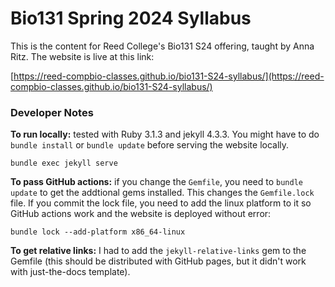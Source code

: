 # Bio131 Spring 2024 Syllabus

This is the content for Reed College's Bio131 S24 offering, taught by Anna Ritz. The website is live at this link:

[https://reed-compbio-classes.github.io/bio131-S24-syllabus/](https://reed-compbio-classes.github.io/bio131-S24-syllabus/)

### Developer Notes

**To run locally:** tested with Ruby 3.1.3 and jekyll 4.3.3. You might have to do `bundle install` or `bundle update` before serving the website locally.

```
bundle exec jekyll serve
```

**To pass GitHub actions:** if you change the `Gemfile`, you need to `bundle update` to get the addtional gems installed. This changes the `Gemfile.lock` file. If you commit the lock file, you need to add the linux platform to it so GitHub actions work and the website is deployed without error:

```
bundle lock --add-platform x86_64-linux
```

**To get relative links:** I had to add the `jekyll-relative-links` gem to the Gemfile (this should be distributed with GitHub pages, but it didn't work with just-the-docs template).